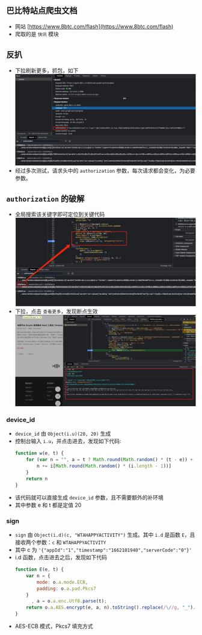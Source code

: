 ## 巴比特站点爬虫文档
- 网站 [https://www.8btc.com/flash](https://www.8btc.com/flash)
- 爬取的是 `快讯` 模块

## 反扒
- 下拉刷新更多，抓包，如下![抓包](1.png)
- 经过多次测试，请求头中的 `authorization` 参数，每次请求都会变化，为必要参数。

## `authorization` 的破解

- 全局搜索该关键字即可定位到关键代码![定位参数生成位置](2.png)
- 下拉，点击 `查看更多`，发现断点生效![参数分析](4.png)
### device_id
- `device_id` 由 `Object(i.u)(20, 20)` 生成
- 控制台输入 `i.u`，并点击进去，发现如下代码:
    ```javascript
    function w(e, t) {
        for (var n = "", a = t ? Math.round(Math.random() * (t - e)) + e : e, i = ["0", "1", "2", "3", "4", "5", "6", "7", "8", "9", "a", "b", "c", "d", "e", "f", "g", "h", "i", "j", "k", "l", "m", "n", "o", "p", "q", "r", "s", "t", "u", "v", "w", "x", "y", "z", "A", "B", "C", "D", "E", "F", "G", "H", "I", "J", "K", "L", "M", "N", "O", "P", "Q", "R", "S", "T", "U", "V", "W", "X", "Y", "Z"], r = 0; r < a; r++) {
            n += i[Math.round(Math.random() * (i.length - 1))]
        }
        return n
    }
    ```
- 该代码就可以直接生成 `device_id` 参数，且不需要额外的补环境
- 其中参数 e 和 t 都是定值 20

### sign
- `sign` 由 `Object(i.d)(c, "WTAHAPPYACTIVITY")` 生成。其中 `i.d` 是函数 `E`，且接收两个参数：`c` 和 `WTAHAPPYACTIVITY`
- 其中 c 为 `'{"appId":"1","timestamp":"1662101940","serverCode":"0"}'`
- i.d 函数，点击进去之后，发现如下代码
    ```javascript
    function E(e, t) {
        var n = {
            mode: o.a.mode.ECB,
            padding: o.a.pad.Pkcs7
        }
          , a = o.a.enc.Utf8.parse(t);
        return o.a.AES.encrypt(e, a, n).toString().replace(/\//g, "_").replace(/\+/g, "-")
    }
    ```
- AES-ECB 模式，Pkcs7 填充方式